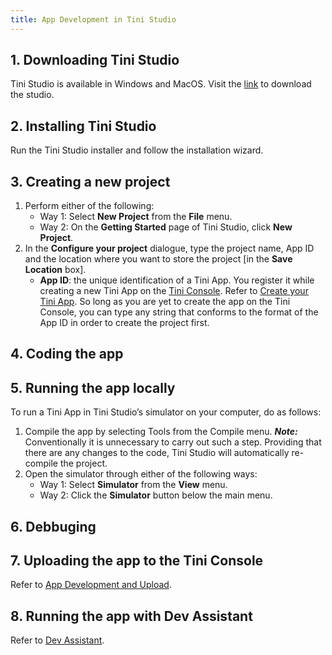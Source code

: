 ```yaml
---
title: App Development in Tini Studio
---
```


## 1. Downloading Tini Studio

Tini Studio is available in Windows and MacOS. Visit the [link](https://developers.tiki.vn/downloads) to download the studio.

## 2. Installing Tini Studio

Run the Tini Studio installer and follow the installation wizard.

## 3. Creating a new project

1. Perform either of the following:
   - Way 1: Select **New Project** from the **File** menu.
   - Way 2: On the **Getting Started** page of Tini Studio, click **New Project**.
2. In the **Configure your project** dialogue, type the project name, App ID and the location where you want to store the project [in the **Save Location** box].
   - **App ID**: the unique identification of a Tini App. You register it while creating a new Tini App on the [Tini Console](https://developer.tiki.vn/apps). Refer to [Create your Tini App](/docs/introduce/create). So long as you are yet to create the app on the Tini Console, you can type any string that conforms to the format of the App ID in order to create the project first.

## 4. Coding the app

## 5. Running the app locally

To run a Tini App in Tini Studio’s simulator on your computer, do as follows:

1. Compile the app by selecting Tools from the Compile menu.
    ***Note:*** Conventionally it is unnecessary to carry out such a step. Providing that there are any changes to the code, Tini Studio will automatically re-compile the project. 
2. Open the simulator through either of the following ways:
   - Way 1: Select **Simulator** from the **View** menu.
   - Way 2: Click the **Simulator** button below the main menu.

## 6. Debbuging

## 7. Uploading the app to the Tini Console

Refer to [App Development and Upload](/docs/introduce/upload).

## 8. Running the app with Dev Assistant

Refer to [Dev Assistant](/docs/introduce/dev-assistant). 

